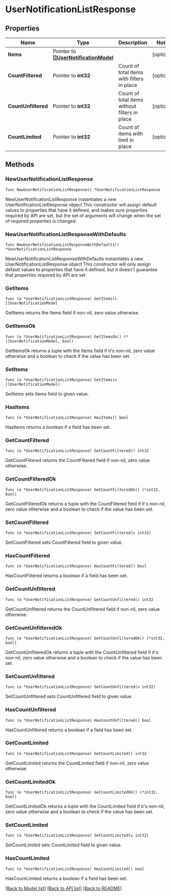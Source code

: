 # UserNotificationListResponse

## Properties

Name | Type | Description | Notes
------------ | ------------- | ------------- | -------------
**Items** | Pointer to [**[]UserNotificationModel**](UserNotificationModel.md) |  | [optional] 
**CountFiltered** | Pointer to **int32** | Count of total items with filters in place | [optional] 
**CountUnfiltered** | Pointer to **int32** | Count of total items without filters in place | [optional] 
**CountLimited** | Pointer to **int32** | Count of items with limit in place | [optional] 

## Methods

### NewUserNotificationListResponse

`func NewUserNotificationListResponse() *UserNotificationListResponse`

NewUserNotificationListResponse instantiates a new UserNotificationListResponse object
This constructor will assign default values to properties that have it defined,
and makes sure properties required by API are set, but the set of arguments
will change when the set of required properties is changed

### NewUserNotificationListResponseWithDefaults

`func NewUserNotificationListResponseWithDefaults() *UserNotificationListResponse`

NewUserNotificationListResponseWithDefaults instantiates a new UserNotificationListResponse object
This constructor will only assign default values to properties that have it defined,
but it doesn't guarantee that properties required by API are set

### GetItems

`func (o *UserNotificationListResponse) GetItems() []UserNotificationModel`

GetItems returns the Items field if non-nil, zero value otherwise.

### GetItemsOk

`func (o *UserNotificationListResponse) GetItemsOk() (*[]UserNotificationModel, bool)`

GetItemsOk returns a tuple with the Items field if it's non-nil, zero value otherwise
and a boolean to check if the value has been set.

### SetItems

`func (o *UserNotificationListResponse) SetItems(v []UserNotificationModel)`

SetItems sets Items field to given value.

### HasItems

`func (o *UserNotificationListResponse) HasItems() bool`

HasItems returns a boolean if a field has been set.

### GetCountFiltered

`func (o *UserNotificationListResponse) GetCountFiltered() int32`

GetCountFiltered returns the CountFiltered field if non-nil, zero value otherwise.

### GetCountFilteredOk

`func (o *UserNotificationListResponse) GetCountFilteredOk() (*int32, bool)`

GetCountFilteredOk returns a tuple with the CountFiltered field if it's non-nil, zero value otherwise
and a boolean to check if the value has been set.

### SetCountFiltered

`func (o *UserNotificationListResponse) SetCountFiltered(v int32)`

SetCountFiltered sets CountFiltered field to given value.

### HasCountFiltered

`func (o *UserNotificationListResponse) HasCountFiltered() bool`

HasCountFiltered returns a boolean if a field has been set.

### GetCountUnfiltered

`func (o *UserNotificationListResponse) GetCountUnfiltered() int32`

GetCountUnfiltered returns the CountUnfiltered field if non-nil, zero value otherwise.

### GetCountUnfilteredOk

`func (o *UserNotificationListResponse) GetCountUnfilteredOk() (*int32, bool)`

GetCountUnfilteredOk returns a tuple with the CountUnfiltered field if it's non-nil, zero value otherwise
and a boolean to check if the value has been set.

### SetCountUnfiltered

`func (o *UserNotificationListResponse) SetCountUnfiltered(v int32)`

SetCountUnfiltered sets CountUnfiltered field to given value.

### HasCountUnfiltered

`func (o *UserNotificationListResponse) HasCountUnfiltered() bool`

HasCountUnfiltered returns a boolean if a field has been set.

### GetCountLimited

`func (o *UserNotificationListResponse) GetCountLimited() int32`

GetCountLimited returns the CountLimited field if non-nil, zero value otherwise.

### GetCountLimitedOk

`func (o *UserNotificationListResponse) GetCountLimitedOk() (*int32, bool)`

GetCountLimitedOk returns a tuple with the CountLimited field if it's non-nil, zero value otherwise
and a boolean to check if the value has been set.

### SetCountLimited

`func (o *UserNotificationListResponse) SetCountLimited(v int32)`

SetCountLimited sets CountLimited field to given value.

### HasCountLimited

`func (o *UserNotificationListResponse) HasCountLimited() bool`

HasCountLimited returns a boolean if a field has been set.


[[Back to Model list]](../README.md#documentation-for-models) [[Back to API list]](../README.md#documentation-for-api-endpoints) [[Back to README]](../README.md)


